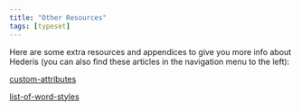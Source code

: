 ```yaml
---
title: "Other Resources"
tags: [typeset]
---
```

 
<html><body><section data-type="chapter" class="hsecchapter" data-hederis-type="hsecchapter" id="intro-resources" data-pi-attrs="id: intro-resources; data-tags: typeset;" role="doc-chapter" data-tags="typeset" data-author-name=" " data-book-title=" " title="Other Resources"><p class="hblkp" data-hederis-type="hblkp" id="puGD6T4z8">Here are some extra resources and appendices to give you more info about Hederis (you can also find these articles in the navigation menu to the left): </p><p class="hblkp" data-hederis-type="hblkp" id="pIr3nyhNC"><a href="{% link _docs/custom-attributes.md %}" class="hspana" data-hederis-type="hspana" id="pBWjkPrGd">custom-attributes</a></p><p class="hblkp" data-hederis-type="hblkp" id="p0Z9mXkyd"><a href="{% link _docs/list-of-word-styles.md %}" class="hspana" data-hederis-type="hspana" id="pcDyJMCkX">list-of-word-styles</a></p></section></body></html>

